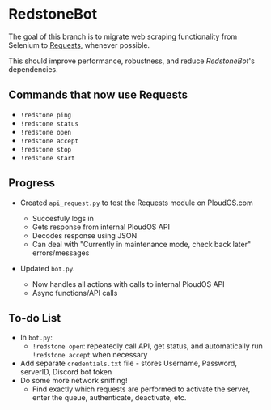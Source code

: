 # RedstoneBot

The goal of this branch is to migrate web scraping functionality from Selenium to [Requests](https://requests.readthedocs.io/en/master/), whenever possible. 

This should improve performance, robustness, and reduce _RedstoneBot_'s dependencies.


## Commands that now use Requests

* `!redstone ping` 
* `!redstone status`
* `!redstone open`
* `!redstone accept`
* `!redstone stop`
* `!redstone start`

## Progress

* Created `api_request.py` to test the Requests module on PloudOS.com
  * Succesfuly logs in
  * Gets response from internal PloudOS API
  * Decodes response using JSON
  * Can deal with "Currently in maintenance mode, check back later" errors/messages
  
* Updated `bot.py`.
  * Now handles all actions with calls to internal PloudOS API
  * Async functions/API calls


## To-do List

* In `bot.py`:
  * `!redstone open`: repeatedly call API, get status, and automatically run `!redstone accept` when necessary
* Add separate `credentials.txt` file - stores Username, Password, serverID, Discord bot token
* Do some more network sniffing!
  * Find exactly which requests are performed to activate the server, enter the queue, authenticate, deactivate, etc.
